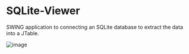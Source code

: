 # SQLite-Viewer
SWING application to connecting an SQLite database to extract the data into a JTable.

![image](https://user-images.githubusercontent.com/78106413/164547100-c7434642-b138-48d7-bd31-aa9535e29560.png)
